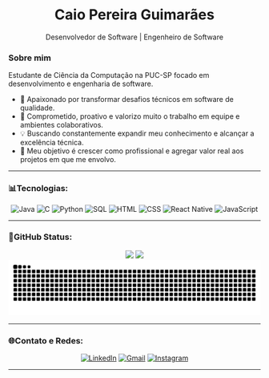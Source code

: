 <h1 align="center">Caio Pereira Guimarães</h1>
<p align="center">Desenvolvedor de Software | Engenheiro de Software</p>

### Sobre mim

Estudante de Ciência da Computação na PUC-SP focado em desenvolvimento e engenharia de software.

* 🚀 Apaixonado por transformar desafios técnicos em software de qualidade.
* 🤝 Comprometido, proativo e valorizo muito o trabalho em equipe e ambientes colaborativos.
* 💡 Buscando constantemente expandir meu conhecimento e alcançar a excelência técnica.
* 🎯 Meu objetivo é crescer como profissional e agregar valor real aos projetos em que me envolvo.

  
<!--
**FenixReloaded/FenixReloaded** is a ✨ _special_ ✨ repository because its `README.md` (this file) appears on your GitHub profile.

Here are some ideas to get you started:

- 🔭 I’m currently working on ...
- 🌱 I’m currently learning ...
- 👯 I’m looking to collaborate on ...
- 🤔 I’m looking for help with ...
- 💬 Ask me about ...
- 📫 How to reach me: ...
- 😄 Pronouns: ...
- ⚡ Fun fact: ...
-->
---

<h3>📊Tecnologias:</h3>
<div align="center">
  <img src="https://img.shields.io/badge/Java-ED8B00?style=for-the-badge&logo=openjdk&logoColor=white" alt="Java"/>
  <img src="https://img.shields.io/badge/C-00599C?style=for-the-badge&logo=c&logoColor=white" alt="C"/>
  <img src="https://img.shields.io/badge/Python-3776AB?style=for-the-badge&logo=python&logoColor=white" alt="Python"/>
  <img src="https://img.shields.io/badge/MySQL-4479A1?style=for-the-badge&logo=mysql&logoColor=white" alt="SQL"/>
  <img src="https://img.shields.io/badge/HTML5-E34F26?style=for-the-badge&logo=html5&logoColor=white" alt="HTML"/>
  <img src="https://img.shields.io/badge/CSS3-1572B6?style=for-the-badge&logo=css3&logoColor=white" alt="CSS"/>
  <img src="https://img.shields.io/badge/React_Native-20232A?style=for-the-badge&logo=react&logoColor=61DAFB" alt="React Native"/>
  <img src="https://img.shields.io/badge/JavaScript-F7DF1E?style=for-the-badge&logo=javascript&logoColor=black" alt="JavaScript"/>
</div>

---

<h3>📱GitHub Status:</h3>
<div align="center">
  <img height="180em" src="https://github-readme-stats.vercel.app/api?username=FenixReloaded&show_icons=true&theme=dracula&include_all_commits=true&count_private=true"/>
  <img height="180em" src="https://github-readme-stats.vercel.app/api/top-langs/?username=FenixReloaded&layout=compact&langs_count=7&theme=dracula"/>
</div>
<div align="center">
<picture>
  <source media="(prefers-color-scheme: dark)" srcset="https://raw.githubusercontent.com/FenixReloaded/FenixReloaded/output/github-contribution-grid-snake-dark.svg">
  <source media="(prefers-color-scheme: dark)" srcset="https://raw.githubusercontent.com/FenixReloaded/FenixReloaded/output/github-contribution-grid-snake.svg">
  <img alt="github contribution grid snake animation" src="https://raw.githubusercontent.com/FenixReloaded/FenixReloaded/output/github-contribution-grid-snake.svg">
</picture>
</div>

---

<h3>🌐Contato e Redes:</h3>
<div align="center"> 
  <a href="https://www.linkedin.com/in/https://www.linkedin.com/in/caiopguimaraes//" target="_blank"><img src="https://img.shields.io/badge/LinkedIn-0077B5?style=for-the-badge&logo=linkedin&logoColor=white" alt="LinkedIn"/></a>
  <a href="mailto:cpg.contato.networking@gmail.com"><img src="https://img.shields.io/badge/Gmail-D14836?style=for-the-badge&logo=gmail&logoColor=white" alt="Gmail"/></a>
  <a href="https://instagram.com/https://www.instagram.com/caio_kabooo/" target="_blank"><img src="https://img.shields.io/badge/Instagram-E4405F?style=for-the-badge&logo=instagram&logoColor=white" alt="Instagram"/></a>
</div>

---
